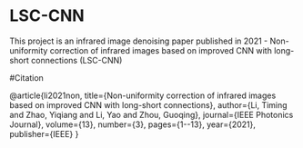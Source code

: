 # LSC-CNN
This project is an infrared image denoising paper published in 2021 - Non-uniformity correction of infrared images based on improved CNN with long-short connections (LSC-CNN)

#Citation

@article{li2021non,
  title={Non-uniformity correction of infrared images based on improved CNN with long-short connections},
  author={Li, Timing and Zhao, Yiqiang and Li, Yao and Zhou, Guoqing},
  journal={IEEE Photonics Journal},
  volume={13},
  number={3},
  pages={1--13},
  year={2021},
  publisher={IEEE}
}
